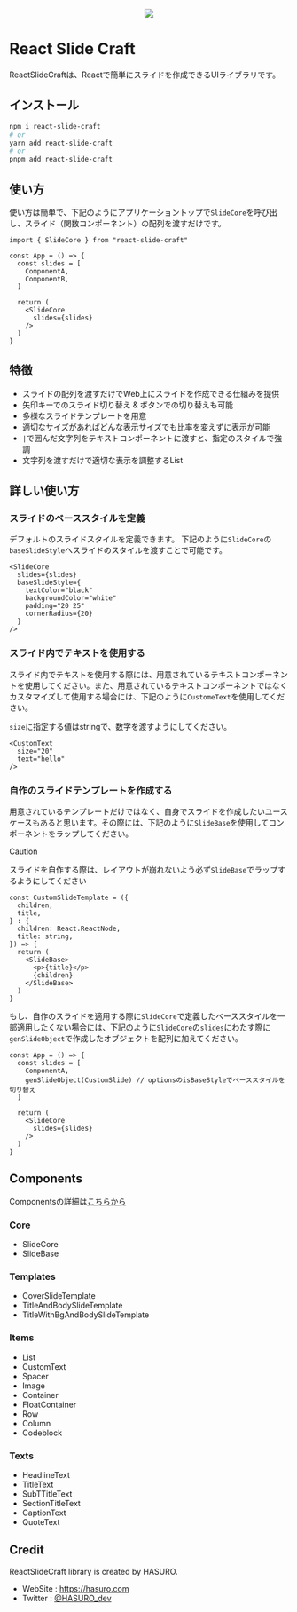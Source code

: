 <p align='center'>
  <img src="https://github.com/user-attachments/assets/67d62b2a-7bc4-4e1e-b59f-75d9c030e711" />
</p>

# React Slide Craft
ReactSlideCraftは、Reactで簡単にスライドを作成できるUIライブラリです。

## インストール
```sh
npm i react-slide-craft
# or
yarn add react-slide-craft
# or
pnpm add react-slide-craft
```

## 使い方
使い方は簡単で、下記のようにアプリケーショントップで`SlideCore`を呼び出し、スライド（関数コンポーネント）の配列を渡すだけです。
```tsx
import { SlideCore } from "react-slide-craft"

const App = () => {
  const slides = [
    ComponentA,
    ComponentB,
  ]

  return (
    <SlideCore
      slides={slides}
    />
  )
}
```

## 特徴
- スライドの配列を渡すだけでWeb上にスライドを作成できる仕組みを提供
- 矢印キーでのスライド切り替え & ボタンでの切り替えも可能
- 多様なスライドテンプレートを用意
- 適切なサイズがあればどんな表示サイズでも比率を変えずに表示が可能
- `|`で囲んだ文字列をテキストコンポーネントに渡すと、指定のスタイルで強調
- 文字列を渡すだけで適切な表示を調整するList

## 詳しい使い方
### スライドのベーススタイルを定義
デフォルトのスライドスタイルを定義できます。
下記のように`SlideCore`の`baseSlideStyle`へスライドのスタイルを渡すことで可能です。
```tsx
<SlideCore
  slides={slides}
  baseSlideStyle={
    textColor="black"
    backgroundColor="white"
    padding="20 25"
    cornerRadius={20}
  }
/>
```

### スライド内でテキストを使用する
スライド内でテキストを使用する際には、用意されているテキストコンポーネントを使用してください。また、用意されているテキストコンポーネントではなくカスタマイズして使用する場合には、下記のように`CustomeText`を使用してください。

`size`に指定する値はstringで、数字を渡すようにしてください。
```tsx
<CustomText
  size="20"
  text="hello"
/>
```

### 自作のスライドテンプレートを作成する
用意されているテンプレートだけではなく、自身でスライドを作成したいユースケースもあると思います。その際には、下記のように`SlideBase`を使用してコンポーネントをラップしてください。
> [!CAUTION]
> スライドを自作する際は、レイアウトが崩れないよう必ず`SlideBase`でラップするようにしてください
```tsx
const CustomSlideTemplate = ({
  children,
  title,
} : {
  children: React.ReactNode,
  title: string,
}) => {
  return (
    <SlideBase>
      <p>{title}</p>
      {children}
    </SlideBase>
  )
}
```

もし、自作のスライドを適用する際に`SlideCore`で定義したベーススタイルを一部適用したくない場合には、下記のように`SlideCore`の`slides`にわたす際に`genSlideObject`で作成したオブジェクトを配列に加えてください。
```tsx
const App = () => {
  const slides = [
    ComponentA,
    genSlideObject(CustomSlide) // optionsのisBaseStyleでベーススタイルを切り替え
  ]

  return (
    <SlideCore
      slides={slides}
    />
  )
}
```

## Components
Componentsの詳細は[こちらから](https://hasuro-r.github.io/react-slide-craft/?path=/docs/components-slidecore--docs)

### Core
- SlideCore
- SlideBase

### Templates
- CoverSlideTemplate
- TitleAndBodySlideTemplate
- TitleWithBgAndBodySlideTemplate

### Items
- List
- CustomText
- Spacer
- Image
- Container
- FloatContainer
- Row
- Column
- Codeblock

### Texts
- HeadlineText
- TitleText
- SubTTitleText
- SectionTitleText
- CaptionText
- QuoteText

## Credit
ReactSlideCraft library is created by HASURO.
- WebSite : https://hasuro.com
- Twitter : [@HASURO_dev](https://x.com/HASURO_dev)
